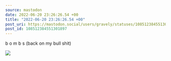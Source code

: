 ```yaml
---
source: mastodon
date: 2022-06-20 23:26:26.54 +00
title: "2022-06-20 23:26:26.54 +00"
post_uri: https://mastodon.social/users/gravely/statuses/108512384551301897
post_id: 108512384551301897
---
```

b o m b s (back on my bull shit)


![](/images/108512384505105472.jpg)

